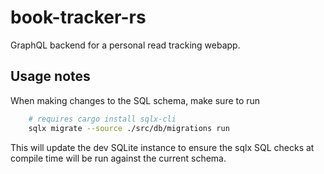 # book-tracker-rs
GraphQL backend for a personal read tracking webapp.

## Usage notes
When making changes to the SQL schema, make sure to run 

```bash
    # requires cargo install sqlx-cli
    sqlx migrate --source ./src/db/migrations run
```

This will update the dev SQLite instance to ensure the sqlx SQL checks at compile time will be run against the current schema.
